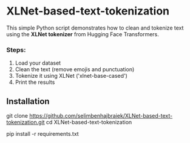 # XLNet-based-text-tokenization
This simple Python script demonstrates how to clean and tokenize text using the **XLNet tokenizer** from Hugging Face Transformers.

### Steps:
1. Load your dataset
2. Clean the text (remove emojis and punctuation)
3. Tokenize it using XLNet ('xlnet-base-cased')
4. Print the results

## Installation
git clone https://github.com/selimbenhajbraiek/XLNet-based-text-tokenization.git
cd XLNet-based-text-tokenization

pip install -r requirements.txt